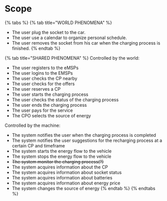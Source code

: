 # Scope

{% tabs %}
{% tab title="WORLD PHENOMENA" %}
* The user plug the socket to the car.
* The user use a calendar to organize personal schedule.
* The user removes the socket from his car when the charging process is finished.
{% endtab %}

{% tab title="SHARED PHENOMENA" %}
Controlled by the world:

* The user registers to the eMSPs
* The user logins to the EMSPs
* The user checks the CP nearby
* The user checks for the offers
* The user reserves a CP
* The user starts the charging process
* The user checks the status of the charging process
* The user ends the charging process
* The user pays for the service
* The CPO selects the source of energy

Controlled by the machine:

* The system notifies the user when the charging process is completed
* The system notifies the user suggestions for the recharging process at a certain CP and timeframe
* The system starts the energy flow to the vehicle
* The system stops the energy flow to the vehicle
* ~~The system monitor the charging process(?)~~
* The system acquires information about the CP
* The system acquires information about socket status
* The system acquires information about batteries
* The system acquires information about energy price
* The system changes the source of energy
{% endtab %}
{% endtabs %}
